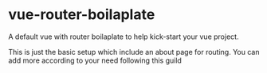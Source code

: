 # vue-router-boilaplate
A default vue with router boilaplate to help kick-start your vue project.

This is just the basic setup which include an about page for routing. You can add more according to your need following this guild
